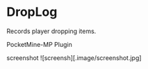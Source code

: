 # DropLog
Records player dropping items.

PocketMine-MP Plugin

screenshot
![screensh][.image/screenshot.jpg]